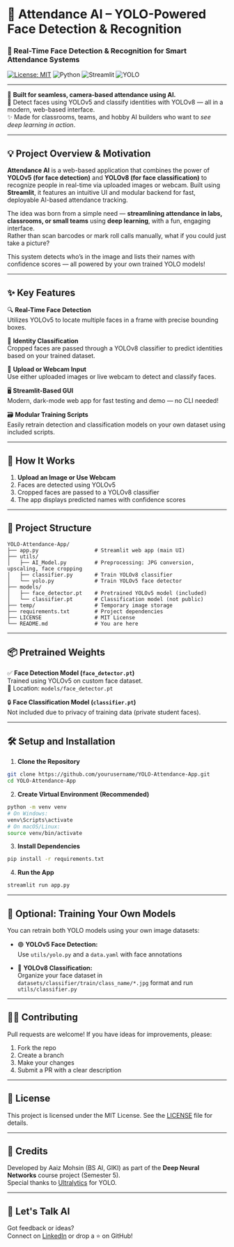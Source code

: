 # 🧠 Attendance AI – YOLO-Powered Face Detection & Recognition  
### 🎯 Real-Time Face Detection & Recognition for Smart Attendance Systems  
[![License: MIT](https://img.shields.io/badge/License-MIT-blue.svg)](./LICENSE)
![Python](https://img.shields.io/badge/Made%20with-Python-3776AB?logo=python&logoColor=white)
![Streamlit](https://img.shields.io/badge/Built%20with-Streamlit-FF4B4B?logo=streamlit&logoColor=white)
![YOLO](https://img.shields.io/badge/YOLOv5%20%2B%20YOLOv8-Object%20Detection%20%26%20Classification-green?logo=openai)

---

🎥 **Built for seamless, camera-based attendance using AI.**  
📸 Detect faces using YOLOv5 and classify identities with YOLOv8 — all in a modern, web-based interface.  
✨ Made for classrooms, teams, and hobby AI builders who want to *see deep learning in action*.

---


## 💡 Project Overview & Motivation

**Attendance AI** is a web-based application that combines the power of **YOLOv5 (for face detection)** and **YOLOv8 (for face classification)** to recognize people in real-time via uploaded images or webcam. Built using **Streamlit**, it features an intuitive UI and modular backend for fast, deployable AI-based attendance tracking.

The idea was born from a simple need — **streamlining attendance in labs, classrooms, or small teams** using **deep learning**, with a fun, engaging interface.  
Rather than scan barcodes or mark roll calls manually, what if you could just take a picture?

This system detects who’s in the image and lists their names with confidence scores — all powered by your own trained YOLO models!

---

## ✨ Key Features

🔍 **Real-Time Face Detection**  
Utilizes YOLOv5 to locate multiple faces in a frame with precise bounding boxes.

🧠 **Identity Classification**  
Cropped faces are passed through a YOLOv8 classifier to predict identities based on your trained dataset.

📸 **Upload or Webcam Input**  
Use either uploaded images or live webcam to detect and classify faces.

🖥️ **Streamlit-Based GUI**  
Modern, dark-mode web app for fast testing and demo — no CLI needed!

🗃️ **Modular Training Scripts**  
Easily retrain detection and classification models on your own dataset using included scripts.

---

## 🚀 How It Works

1. **Upload an Image or Use Webcam**  
2. Faces are detected using YOLOv5  
3. Cropped faces are passed to a YOLOv8 classifier  
4. The app displays predicted names with confidence scores  

---

## 📁 Project Structure

```
YOLO-Attendance-App/
├── app.py                  # Streamlit web app (main UI)
├── utils/
│   ├── AI_Model.py         # Preprocessing: JPG conversion, upscaling, face cropping
│   ├── classifier.py       # Train YOLOv8 classifier
│   └── yolo.py             # Train YOLOv5 face detector
├── models/
│   ├── face_detector.pt    # Pretrained YOLOv5 model (included)
│   └── classifier.pt       # Classification model (not public)
├── temp/                   # Temporary image storage
├── requirements.txt        # Project dependencies
├── LICENSE                 # MIT License
└── README.md               # You are here
```

---

## 📦 Pretrained Weights

✅ **Face Detection Model (`face_detector.pt`)**  
Trained using YOLOv5 on custom face dataset.  
📁 Location: `models/face_detector.pt`

🔒 **Face Classification Model (`classifier.pt`)**  
Not included due to privacy of training data (private student faces).

---

## 🛠️ Setup and Installation

1. **Clone the Repository**

```bash
git clone https://github.com/yourusername/YOLO-Attendance-App.git
cd YOLO-Attendance-App
```

2. **Create Virtual Environment (Recommended)**

```bash
python -m venv venv
# On Windows:
venv\Scripts\activate
# On macOS/Linux:
source venv/bin/activate
```

3. **Install Dependencies**

```bash
pip install -r requirements.txt
```

4. **Run the App**

```bash
streamlit run app.py
```

---

## 🧪 Optional: Training Your Own Models

You can retrain both YOLO models using your own image datasets:

- 🟣 **YOLOv5 Face Detection:**  
  Use `utils/yolo.py` and a `data.yaml` with face annotations

- 🔵 **YOLOv8 Classification:**  
  Organize your face dataset in `datasets/classifier/train/class_name/*.jpg` format and run `utils/classifier.py`

---

## 🙋‍♂️ Contributing

Pull requests are welcome! If you have ideas for improvements, please:

1. Fork the repo  
2. Create a branch  
3. Make your changes  
4. Submit a PR with a clear description  

---

## 📜 License

This project is licensed under the MIT License. See the [LICENSE](./LICENSE) file for details.

---

## 👥 Credits

Developed by Aaiz Mohsin (BS AI, GIKI) as part of the **Deep Neural Networks** course project (Semester 5).  
Special thanks to [Ultralytics](https://github.com/ultralytics/ultralytics) for YOLO.

---

## 🧠 Let's Talk AI

Got feedback or ideas?  
Connect on [LinkedIn](https://www.linkedin.com/in/aaiz-mohsin) or drop a ⭐ on GitHub!
